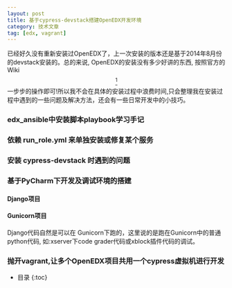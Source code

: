```yaml
---
layout: post
title: 基于cypress-devstack搭建OpenEDX开发环境
category: 技术文章
tag: [edx, vagrant]
---
```


已经好久没有重新安装过OpenEDX了，上一次安装的版本还是基于2014年8月份的devstack安装的。总的来说, OpenEDX的安装没有多少好讲的东西, 按照官方的Wiki[$$^1$$](https://github.com/edx/configuration/wiki/edX-Developer-Stack)一步步的操作即可!所以我不会在具体的安装过程中浪费时间,只会整理我在安装过程中遇到的一些问题及解决方法，还会有一些日常开发中的小技巧。<!-- More -->
### edx_ansible中安装脚本playbook学习手记

### 依赖 run_role.yml 来单独安装或修复某个服务

### 安装 cypress-devstack 时遇到的问题

### 基于PyCharm下开发及调试环境的搭建

#### Django项目

#### Gunicorn项目
Django代码自然是可以在 Gunicorn下跑的，这里说的是跑在Gunicorn中的普通python代码, 如:xserver下code grader代码或xblock插件代码的调试。

### 抛开vagrant,让多个OpenEDX项目共用一个cypress虚拟机进行开发



* 目录
{:toc}
